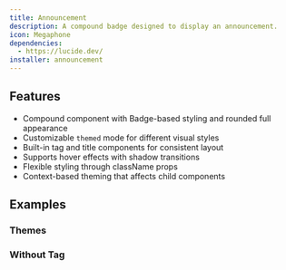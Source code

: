 ```yaml
---
title: Announcement
description: A compound badge designed to display an announcement.
icon: Megaphone
dependencies:
  - https://lucide.dev/
installer: announcement
---
```


<script>
	import Preview from "$lib/components/internal/component-preview.svelte";
</script>

## Features

- Compound component with Badge-based styling and rounded full appearance
- Customizable `themed` mode for different visual styles
- Built-in tag and title components for consistent layout
- Supports hover effects with shadow transitions
- Flexible styling through className props
- Context-based theming that affects child components

## Examples

### Themes

<Preview name="announcement-themes" />

### Without Tag

<Preview name="announcement-tagless" />
